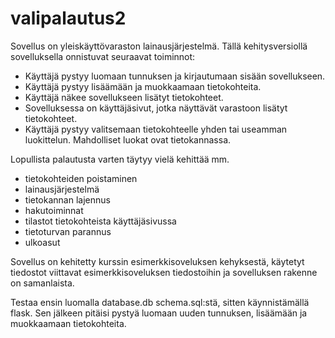 # valipalautus2

Sovellus on yleiskäyttövaraston lainausjärjestelmä. Tällä kehitysversiollä sovelluksella onnistuvat seuraavat toiminnot:
-  Käyttäjä pystyy luomaan tunnuksen ja kirjautumaan sisään sovellukseen.
-  Käyttäjä pystyy lisäämään ja muokkaamaan tietokohteita.
-  Käyttäjä näkee sovellukseen lisätyt tietokohteet.
-  Sovelluksessa on käyttäjäsivut, jotka näyttävät varastoon lisätyt tietokohteet.
-  Käyttäjä pystyy valitsemaan tietokohteelle yhden tai useamman luokittelun. Mahdolliset luokat ovat tietokannassa.

Lopullista palautusta varten täytyy vielä kehittää mm.
-  tietokohteiden poistaminen
-  lainausjärjestelmä
-  tietokannan lajennus
-  hakutoiminnat
-  tilastot tietokohteista käyttäjäsivussa
-  tietoturvan parannus
-  ulkoasut

Sovellus on kehitetty kurssin esimerkkisoveluksen kehyksestä, käytetyt tiedostot viittavat esimerkkisoveluksen tiedostoihin ja sovelluksen rakenne on samanlaista.

Testaa ensin luomalla database.db schema.sql:stä, sitten käynnistämällä flask. Sen jälkeen pitäisi pystyä luomaan uuden tunnuksen, lisäämään ja muokkaamaan tietokohteita.
